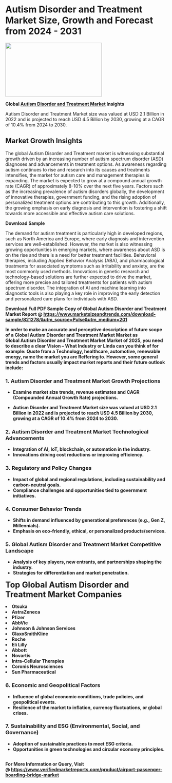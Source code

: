 <H1>Autism Disorder and Treatment Market Size, Growth and Forecast from 2024 - 2031</H1><img class="aligncenter size-medium wp-image-584254" src="https://thirdeyenews.in/wp-content/uploads/2024/09/Global-Market-Research-300x168.jpeg" alt="" width="300" height="168" /><p><strong>Global&nbsp;<a href="https://www.marketsizeandtrends.com/download-sample/821278/&amp;utm_source=Pulse&amp;utm_medium=201">Autism Disorder and Treatment Market</a> Insights</strong></p><p>Autism Disorder and Treatment Market size was valued at USD 2.1 Billion in 2022 and is projected to reach USD 4.5 Billion by 2030, growing at a CAGR of 10.4% from 2024 to 2030.</p><p><h2>Market Growth Insights</h2> <p>The global Autism Disorder and Treatment market is witnessing substantial growth driven by an increasing number of autism spectrum disorder (ASD) diagnoses and advancements in treatment options. As awareness regarding autism continues to rise and research into its causes and treatments intensifies, the market for autism care and management therapies is expanding. The market is expected to grow at a compound annual growth rate (CAGR) of approximately 8-10% over the next five years. Factors such as the increasing prevalence of autism disorders globally, the development of innovative therapies, government funding, and the rising adoption of personalized treatment options are contributing to this growth. Additionally, the growing emphasis on early diagnosis and intervention is fostering a shift towards more accessible and effective autism care solutions.</p> <p><strong>Download Sample</strong></p> <p>The demand for autism treatment is particularly high in developed regions, such as North America and Europe, where early diagnosis and intervention services are well-established. However, the market is also witnessing growing opportunities in emerging markets, where awareness about ASD is on the rise and there is a need for better treatment facilities. Behavioral therapies, including Applied Behavior Analysis (ABA), and pharmacological treatments for associated symptoms such as irritability and anxiety, are the most commonly used methods. Innovations in genetic research and technology-based solutions are further expected to drive the market, offering more precise and tailored treatments for patients with autism spectrum disorder. The integration of AI and machine learning into diagnostic tools is also playing a key role in improving the early detection and personalized care plans for individuals with ASD.</p> <p><strong></p><p><span class=""><strong>Download Full PDF Sample Copy of Global Autism Disorder and Treatment Market Report</strong> @ <a href="https://www.marketsizeandtrends.com/download-sample/821278/&amp;utm_source=Pulse&amp;utm_medium=201" target="_blank">https://www.marketsizeandtrends.com/download-sample/821278/&amp;utm_source=Pulse&amp;utm_medium=201</a></span></p><p>In order to make an accurate and perceptive description of future scope of a Global&nbsp;Autism Disorder and Treatment Market Market as Global&nbsp;Autism Disorder and Treatment Market Market of 2025, you need to describe a clear Vision &ndash; What Industry or Linda can you think of for example: Quote from a Technology, healthcare, automotive, renewable energy, name the market you are Reffering to. However, some general trends and factors usually impact market reports and their future outlook include:</p><h3>1.&nbsp;<strong>Autism Disorder and Treatment Market Growth Projections</strong></h3><ul><li>Examine market size trends, revenue estimates and CAGR (Compounded Annual Growth Rate) projections.</li><li><p>Autism Disorder and Treatment Market size was valued at USD 2.1 Billion in 2022 and is projected to reach USD 4.5 Billion by 2030, growing at a CAGR of 10.4% from 2024 to 2030.</p></li></ul><h3>2.&nbsp;<strong>Autism Disorder and Treatment Market Technological Advancements</strong></h3><ul><li>Integration of AI, IoT, blockchain, or automation in the industry.</li><li>Innovations driving cost reductions or improving efficiency.</li></ul><h3>3.&nbsp;<strong>Regulatory and Policy Changes</strong></h3><ul><li>Impact of global and regional regulations, including sustainability and carbon-neutral goals.</li><li>Compliance challenges and opportunities tied to government initiatives.</li></ul><h3>4.&nbsp;<strong>Consumer Behavior Trends</strong></h3><ul><li>Shifts in demand influenced by generational preferences (e.g., Gen Z, Millennials).</li><li>Emphasis on eco-friendly, ethical, or personalized products/services.</li></ul><h3>5.&nbsp;<strong>Global Autism Disorder and Treatment Market Competitive Landscape</strong></h3><ul><li>Analysis of key players, new entrants, and partnerships shaping the industry.</li><li>Strategies for differentiation and market penetration.</li></ul><p data-pm-slice="1 1 []"><span style="color: inherit; font-family: inherit; font-size: 25px;">Top Global Autism Disorder and Treatment Market Companies</span></p><div class="" data-test-id=""><p><li>Otsuka</li><li> AstraZeneca</li><li> Pfizer</li><li> AbbVie</li><li> Johnson & Johnson Services</li><li> GlaxoSmithKline</li><li> Roche</li><li> Eli Lilly</li><li> Abbott</li><li> Novartis</li><li> Intra-Cellular Therapies</li><li> Coronis Neurosciences</li><li> Sun Pharmaceutical</li></p></div><h3>6.&nbsp;<strong>Economic and Geopolitical Factors</strong></h3><ul><li>Influence of global economic conditions, trade policies, and geopolitical events.</li><li>Resilience of the market to inflation, currency fluctuations, or global crises.</li></ul><h3>7.&nbsp;<strong>Sustainability and ESG (Environmental, Social, and Governance)</strong></h3><ul><li>Adoption of sustainable practices to meet ESG criteria.</li><li>Opportunities in green technologies and circular economy principles.</li></ul><h2><strong style="font-size: 14px;">For More Information or Query, Visit @&nbsp;</strong><a style="background-color: #ffffff; font-size: 14px;" href="https://www.marketsizeandtrends.com/report/autism-disorder-and-treatment-market/" target="_blank">https://www.verifiedmarketreports.com/product/airport-passenger-boarding-bridge-market</a></h2>
